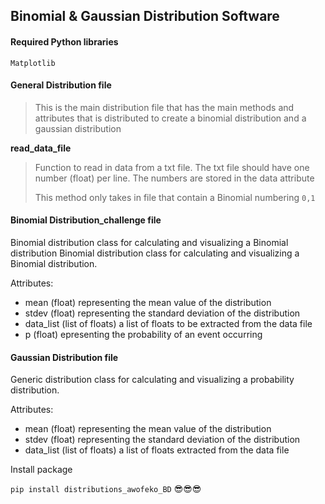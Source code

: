## Binomial & Gaussian Distribution Software

#### Required Python libraries 
    Matplotlib

#### General Distribution file
> This is the main distribution file that has the main methods and 
attributes that is distributed to create a binomial distribution
and a gaussian distribution   

**read_data_file**

>Function to read in data from a txt file. The txt file should have
one number (float) per line. The numbers are stored in the data attribute 
>
> This method only takes in file that contain a Binomial numbering `0,1` 

#### Binomial Distribution_challenge file
Binomial distribution class for calculating and 
    visualizing a Binomial distribution
 Binomial distribution class for calculating and 
    visualizing a Binomial distribution.
    
Attributes:
- mean (float) representing the mean value of the distribution
- stdev (float) representing the standard deviation of the distribution
- data_list (list of floats) a list of floats to be extracted from the data file
- p (float) epresenting the probability of an event occurring


#### Gaussian Distribution file 
Generic distribution class for calculating and visualizing a probability distribution.
	
Attributes:

- mean (float) representing the mean value of the distribution
- stdev (float) representing the standard deviation of the distribution
- data_list (list of floats) a list of floats extracted from the data file

Install package 

`pip install distributions_awofeko_BD` 😎😎😎